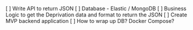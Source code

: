 [ ] Write API to return JSON
[ ] Database - Elastic / MongoDB
[ ] Business Logic to get the Deprivation data and format to return the JSON
[ ] Create MVP backend application 
[ ] How to wrap up DB? Docker Compose?  
